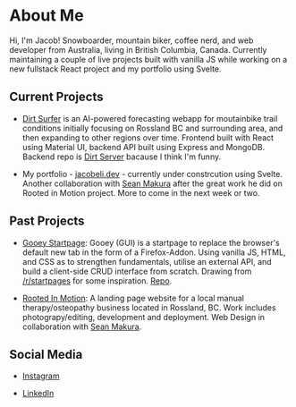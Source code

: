 # About Me

Hi, I'm Jacob! Snowboarder, mountain biker, coffee nerd, and web developer from Australia, living in British Columbia, Canada. Currently maintaining a couple of live projects built with vanilla JS while working on a new fullstack React project and my portfolio using Svelte.

## Current Projects

-   [Dirt Surfer](https://github.com/PullRequestTimeout/dirt-surfer) is an AI-powered forecasting webapp for moutainbike trail conditions initially focusing on Rossland BC and surrounding area, and then expanding to other regions over time. Frontend built with React using Material UI, backend API built using Express and MongoDB. Backend repo is [Dirt Server](https://github.com/PullRequestTimeout/dirt-server) bacause I think I'm funny.

-   My portfolio - [jacobeli.dev](https://github.com/PullRequestTimeout/jacobeli.dev) - currently under constrcution using Svelte. Another collaboration with [Sean Makura](https://seanmakura.webflow.io/) after the great work he did on Rooted in Motion project. More to come in the next week or two.

## Past Projects

-   [Gooey Startpage](https://addons.mozilla.org/en-CA/firefox/addon/gooey-startpage/): Gooey (GUI) is a startpage to replace the browser's default new tab in the form of a Firefox-Addon. Using vanilla JS, HTML, and CSS as to strengthen fundamentals, utilise an external API, and build a client-side CRUD interface from scratch. Drawing from [/r/startpages](https://www.reddit.com/r/startpages/) for some inspiration. [Repo](https://github.com/PullRequestTimeout/gooey-startpage).

-   [Rooted In Motion](https://rootedinmotion.ca/): A landing page website for a local manual therapy/osteopathy business located in Rossland, BC. Work includes photograpy/editing, development and deployment. Web Design in collaboration with [Sean Makura](https://seanmakura.webflow.io/).

## Social Media

-   [Instagram](https://www.instagram.com/caffeinatejake)

-   [LinkedIn](https://www.linkedin.com/in/jacob-druery/)
